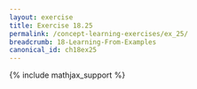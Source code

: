 ```yaml
---
layout: exercise
title: Exercise 18.25
permalink: /concept-learning-exercises/ex_25/
breadcrumb: 18-Learning-From-Examples
canonical_id: ch18ex25
---
```


{% include mathjax_support %}
